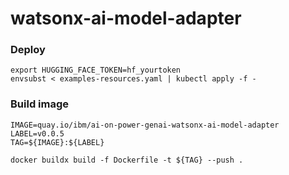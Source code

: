 # watsonx-ai-model-adapter

### Deploy
```
export HUGGING_FACE_TOKEN=hf_yourtoken
envsubst < examples-resources.yaml | kubectl apply -f -
```

### Build image
```
IMAGE=quay.io/ibm/ai-on-power-genai-watsonx-ai-model-adapter
LABEL=v0.0.5
TAG=${IMAGE}:${LABEL}

docker buildx build -f Dockerfile -t ${TAG} --push . 
```

